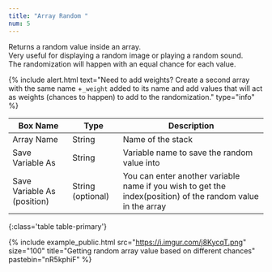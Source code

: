 ```yaml
---
title: "Array Random "
num: 5
---
```


Returns a random value inside an array.\
Very useful for displaying a random image or playing a random sound.\
The randomization will happen with an equal chance for each value.

{% include alert.html text="Need to add weights? Create a second array with the same name +<code>_weight</code> added to its name and add values that will act as weights (chances to happen) to add to the randomization." type="info" %} 


| Box Name | Type | Description | 
|-------|--------|--------
|Array Name	|String	| Name of the stack
| Save Variable As | String | Variable name to save the random value into|
| Save Variable As (position) |	String (optional) |	You can enter another variable name if you wish to get the index(position) of the random value in the array
{:class='table table-primary'}

{% include example_public.html src="https://i.imgur.com/j8KycqT.png" size="100" title="Getting random array value based on different chances" pastebin="nR5kphiF" %} 








